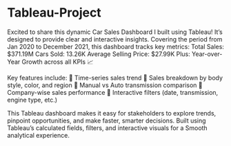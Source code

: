# Tableau-Project

Excited to share this dynamic Car Sales Dashboard I built using Tableau! It’s designed to provide clear and interactive insights.
Covering the period from Jan 2020 to December 2021, this dashboard tracks key metrics:
 Total Sales: $371.19M
 Cars Sold: 13.26K
 Average Selling Price: $27.99K
 Plus: Year-over-Year Growth across all KPIs 📈

Key features include:
 🔹 Time-series sales trend
 🔹 Sales breakdown by body style, color, and region
 🔹 Manual vs Auto transmission comparison
 🔹 Company-wise sales performance
 🔹 Interactive filters (date, transmission, engine type, etc.)

This Tableau dashboard makes it easy for stakeholders to explore trends, 
 pinpoint opportunities, and make faster, smarter decisions.
 Built using Tableau’s calculated fields, filters, and interactive visuals for a 
 Smooth analytical experience.
